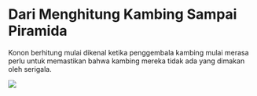 # Dari Menghitung Kambing Sampai Piramida

Konon berhitung mulai dikenal ketika penggembala kambing mulai merasa perlu untuk memastikan bahwa kambing mereka tidak ada yang dimakan oleh serigala.

![](https://dribbble.com/shots/9515799-Personal-Brand-Logo?utm\_source=Clipboard\_Shot\&utm\_campaign=jmvc\&utm\_content=Personal%20Brand%20Logo\&utm\_medium=Social\_Share\&utm\_source=Clipboard\_Shot\&utm\_campaign=jmvc\&utm\_content=Personal%20Brand%20Logo\&utm\_medium=Social\_Share)
